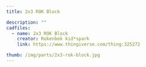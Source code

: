 ```yaml
---
title: 2x3 ROK Block

description: ""
cadfiles:
  - name: 2x3 ROK Block
    creator: Rokenbok kid*spark
    link: https://www.thingiverse.com/thing:325272

thumb: /img/parts/2x3-rok-block.jpg
---
```


